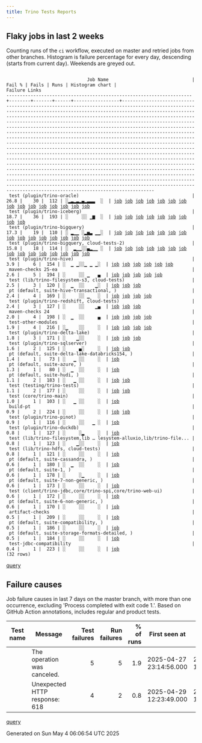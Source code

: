 ```yaml
---
title: Trino Tests Reports
---
```


## Flaky jobs in last 2 weeks

Counting runs of the `ci` workflow, executed on master and retried jobs from other branches.
Histogram is failure percentage for every day, descending (starts from current day).
Weekends are greyed out.
<pre><code>
                              Job Name                               | Fail % | Fails | Runs | Histogram chart |                                                                                                                                                                                                                                                                                                                                                                                                                                                                                                                                                                                                                  Failure Links                                                                                                                                                                                                                                                                                                                                                                                                                                                                                                                                                                                                                   
---------------------------------------------------------------------+--------+-------+------+-----------------+--------------------------------------------------------------------------------------------------------------------------------------------------------------------------------------------------------------------------------------------------------------------------------------------------------------------------------------------------------------------------------------------------------------------------------------------------------------------------------------------------------------------------------------------------------------------------------------------------------------------------------------------------------------------------------------------------------------------------------------------------------------------------------------------------------------------------------------------------------------------------------------------------------------------------------------------------------------------------------------------------------------------------------------------------------------------------------------------------------------------------------------------------------------------------------------------------------------------------------------------------
 test (plugin/trino-oracle)                                          |   26.8 |    30 |  112 | ░▂▃▂▃▂▄▂▃▃▃  ░  | <a href="https://github.com/trinodb/trino/actions/runs/14801682660/job/41561745381">job</a> <a href="https://github.com/trinodb/trino/actions/runs/14774662919/job/41480699205">job</a> <a href="https://github.com/trinodb/trino/actions/runs/14750025211/job/41405203272">job</a> <a href="https://github.com/trinodb/trino/actions/runs/14753548918/job/41416388263">job</a> <a href="https://github.com/trinodb/trino/actions/runs/14727351205/job/41333206546">job</a> <a href="https://github.com/trinodb/trino/actions/runs/14728754415/job/41337763521">job</a> <a href="https://github.com/trinodb/trino/actions/runs/14728754415/job/41337763521">job</a> <a href="https://github.com/trinodb/trino/actions/runs/14730923905/job/41344838869">job</a> <a href="https://github.com/trinodb/trino/actions/runs/14736064435/job/41362432717">job</a> <a href="https://github.com/trinodb/trino/actions/runs/14713454778/job/41291394477">job</a> <a href="https://github.com/trinodb/trino/actions/runs/14715930752/job/41299264657">job</a> <a href="https://github.com/trinodb/trino/actions/runs/14696625500/job/41239162307">job</a> <a href="https://github.com/trinodb/trino/actions/runs/14681329885/job/41204380028">job</a> <a href="https://github.com/trinodb/trino/actions/runs/14662320257/job/41149408424">job</a> <a href="https://github.com/trinodb/trino/actions/runs/14662442994/job/41149786146">job</a>  
 test (plugin/trino-iceberg)                                         |   18.7 |    36 |  193 | ░     ░░ ▁▆  ░  | <a href="https://github.com/trinodb/trino/actions/runs/14630217731/job/41051803679">job</a> <a href="https://github.com/trinodb/trino/actions/runs/14631738991/job/41055187853">job</a> <a href="https://github.com/trinodb/trino/actions/runs/14639339152/job/41077896505">job</a> <a href="https://github.com/trinodb/trino/actions/runs/14628326963/job/41045238556">job</a> <a href="https://github.com/trinodb/trino/actions/runs/14629780232/job/41049702061">job</a> <a href="https://github.com/trinodb/trino/actions/runs/14629780232/job/41049702369">job</a> <a href="https://github.com/trinodb/trino/actions/runs/14629780232/job/41049703436">job</a> <a href="https://github.com/trinodb/trino/actions/runs/14629780232/job/41049703770">job</a> <a href="https://github.com/trinodb/trino/actions/runs/14598133496/job/40949333299">job</a>                                                                                                                                                                                                                                                                                                                                                                                                                                                                                                  
 test (plugin/trino-bigquery)                                        |   17.3 |    19 |  110 | ░ ▂▁▁ ░▂▅▃ ▁▁░  | <a href="https://github.com/trinodb/trino/actions/runs/14771898209/job/41473212788">job</a> <a href="https://github.com/trinodb/trino/actions/runs/14755373052/job/41422318416">job</a> <a href="https://github.com/trinodb/trino/actions/runs/14755373052/job/41422318416">job</a> <a href="https://github.com/trinodb/trino/actions/runs/14727351205/job/41333194255">job</a> <a href="https://github.com/trinodb/trino/actions/runs/14730923905/job/41344819773">job</a> <a href="https://github.com/trinodb/trino/actions/runs/14681329885/job/41204375417">job</a> <a href="https://github.com/trinodb/trino/actions/runs/14662320257/job/41149392990">job</a> <a href="https://github.com/trinodb/trino/actions/runs/14662442994/job/41149764870">job</a> <a href="https://github.com/trinodb/trino/actions/runs/14664427875/job/41155873370">job</a> <a href="https://github.com/trinodb/trino/actions/runs/14666174718/job/41161438057">job</a> <a href="https://github.com/trinodb/trino/actions/runs/14639339152/job/41077886557">job</a> <a href="https://github.com/trinodb/trino/actions/runs/14645396864/job/41098265784">job</a> <a href="https://github.com/trinodb/trino/actions/runs/14647259222/job/41104551922">job</a> <a href="https://github.com/trinodb/trino/actions/runs/14647259222/job/41104551922">job</a> <a href="https://github.com/trinodb/trino/actions/runs/14647259222/job/41116134820">job</a>  
 test (plugin/trino-bigquery, cloud-tests-2)                         |   15.8 |    18 |  114 | ░  ▂▁▁░░▄▂▁▁ ░  | <a href="https://github.com/trinodb/trino/actions/runs/14753548918/job/41416373361">job</a> <a href="https://github.com/trinodb/trino/actions/runs/14755373052/job/41422323190">job</a> <a href="https://github.com/trinodb/trino/actions/runs/14755373052/job/41422323190">job</a> <a href="https://github.com/trinodb/trino/actions/runs/14730923905/job/41344821831">job</a> <a href="https://github.com/trinodb/trino/actions/runs/14715930752/job/41299250131">job</a> <a href="https://github.com/trinodb/trino/actions/runs/14662320257/job/41149393669">job</a> <a href="https://github.com/trinodb/trino/actions/runs/14662442994/job/41149766699">job</a> <a href="https://github.com/trinodb/trino/actions/runs/14664427875/job/41155875566">job</a> <a href="https://github.com/trinodb/trino/actions/runs/14666174718/job/41161439081">job</a> <a href="https://github.com/trinodb/trino/actions/runs/14639339152/job/41077888215">job</a> <a href="https://github.com/trinodb/trino/actions/runs/14647259222/job/41104553609">job</a> <a href="https://github.com/trinodb/trino/actions/runs/14647259222/job/41104553609">job</a> <a href="https://github.com/trinodb/trino/actions/runs/14647259222/job/41116135577">job</a> <a href="https://github.com/trinodb/trino/actions/runs/14647259222/job/41116135577">job</a> <a href="https://github.com/trinodb/trino/actions/runs/14609892119/job/40985880638">job</a>  
 test (plugin/trino-hive)                                            |    3.9 |     6 |  154 | ░  ▁ ▁░░▁ ▁ ▁░  | <a href="https://github.com/trinodb/trino/actions/runs/14750025211/job/41405196855">job</a> <a href="https://github.com/trinodb/trino/actions/runs/14705817088/job/41266160526">job</a> <a href="https://github.com/trinodb/trino/actions/runs/14664538079/job/41156244294">job</a> <a href="https://github.com/trinodb/trino/actions/runs/14636987696/job/41070364234">job</a> <a href="https://github.com/trinodb/trino/actions/runs/14607782709/job/40980147748">job</a> <a href="https://github.com/trinodb/trino/actions/runs/14581583199/job/40899317179">job</a>                                                                                                                                                                                                                                                                                                                                                                                                                                                                                                                                                                                                                                                                                                                                                  
 maven-checks 25-ea                                                  |    2.6 |     5 |  194 | ░     ░░ ▁   ▄  | <a href="https://github.com/trinodb/trino/actions/runs/14713454778/job/41291299754">job</a> <a href="https://github.com/trinodb/trino/actions/runs/14631738991/job/41055147169">job</a> <a href="https://github.com/trinodb/trino/actions/runs/14641664377/job/41085345873">job</a> <a href="https://github.com/trinodb/trino/actions/runs/14641664377/job/41093723441">job</a> <a href="https://github.com/trinodb/trino/actions/runs/14557685078/job/40836810352">job</a>                                                                                                                                                                                                                                                                                                                                                                                                                                                                                                                                                                                                                                                                                                                                                                                                                                  
 test (lib/trino-filesystem-s3, cloud-tests)                         |    2.5 |     3 |  120 | ░  ▁  ░░    ▁░  | <a href="https://github.com/trinodb/trino/actions/runs/14753556773/job/41416398006">job</a> <a href="https://github.com/trinodb/trino/actions/runs/14631438353/job/41054359474">job</a> <a href="https://github.com/trinodb/trino/actions/runs/14574606902/job/40878015099">job</a>                                                                                                                                                                                                                                                                                                                                                                                                                                                                                                                                                                                                                                                                                                                                                                                                                                                                                                                                                                                                  
 pt (default, suite-hive-transactional, )                            |    2.4 |     4 |  169 | ░     ░░ ▁   ░  | <a href="https://github.com/trinodb/trino/actions/runs/14663890068/job/41154926154">job</a> <a href="https://github.com/trinodb/trino/actions/runs/14631438353/job/41054649657">job</a> <a href="https://github.com/trinodb/trino/actions/runs/14631738991/job/41055486304">job</a> <a href="https://github.com/trinodb/trino/actions/runs/14639339152/job/41078527558">job</a>                                                                                                                                                                                                                                                                                                                                                                                                                                                                                                                                                                                                                                                                                                                                                                                                                                                                                                                  
 test (plugin/trino-redshift, cloud-tests)                           |    2.4 |     3 |  127 | ░     ░░    ▁▄  | <a href="https://github.com/trinodb/trino/actions/runs/14566615540/job/40856874236">job</a> <a href="https://github.com/trinodb/trino/actions/runs/14572731944/job/40872834644">job</a> <a href="https://github.com/trinodb/trino/actions/runs/14557685078/job/40836838028">job</a>                                                                                                                                                                                                                                                                                                                                                                                                                                                                                                                                                                                                                                                                                                                                                                                                                                                                                                                                                                                                  
 maven-checks 24                                                     |    2.0 |     4 |  198 | ░  ▁  ░░     ▄  | <a href="https://github.com/trinodb/trino/actions/runs/14755373052/job/41422223267">job</a> <a href="https://github.com/trinodb/trino/actions/runs/14755373052/job/41422223267">job</a> <a href="https://github.com/trinodb/trino/actions/runs/14631738991/job/41055146853">job</a> <a href="https://github.com/trinodb/trino/actions/runs/14557685078/job/40836810161">job</a>                                                                                                                                                                                                                                                                                                                                                                                                                                                                                                                                                                                                                                                                                                                                                                                                                                                                                                                  
 test-other-modules                                                  |    1.9 |     4 |  216 | ░▁    ░░     ░  | <a href="https://github.com/trinodb/trino/actions/runs/14801325566/job/41560551733">job</a> <a href="https://github.com/trinodb/trino/actions/runs/14705817088/job/41266084147">job</a> <a href="https://github.com/trinodb/trino/actions/runs/14639731790/job/41079079451">job</a> <a href="https://github.com/trinodb/trino/actions/runs/14574606902/job/40877967989">job</a>                                                                                                                                                                                                                                                                                                                                                                                                                                                                                                                                                                                                                                                                                                                                                                                                                                                                                                                  
 test (plugin/trino-delta-lake)                                      |    1.8 |     3 |  171 | ░    ▁░░     ░  | <a href="https://github.com/trinodb/trino/actions/runs/14731685042/job/41347342031">job</a> <a href="https://github.com/trinodb/trino/actions/runs/14707326010/job/41270774829">job</a> <a href="https://github.com/trinodb/trino/actions/runs/14641664377/job/41085426649">job</a>                                                                                                                                                                                                                                                                                                                                                                                                                                                                                                                                                                                                                                                                                                                                                                                                                                                                                                                                                                                                  
 test (plugin/trino-sqlserver)                                       |    1.6 |     2 |  125 | ░     ▄░     ░  | <a href="https://github.com/trinodb/trino/actions/runs/14687484860/job/41218090563">job</a> <a href="https://github.com/trinodb/trino/actions/runs/14687484860/job/41218090563">job</a>                                                                                                                                                                                                                                                                                                                                                                                                                                                                                                                                                                                                                                                                                                                                                                                                                                                                                                                                                                                                                                                                                  
 pt (default, suite-delta-lake-databricks154, )                      |    1.4 |     1 |   73 | ░   ▁ ░░     ░  | <a href="https://github.com/trinodb/trino/actions/runs/14736064435/job/41362964398">job</a>                                                                                                                                                                                                                                                                                                                                                                                                                                                                                                                                                                                                                                                                                                                                                                                                                                                                                                                                                                                                                                                                                                                                                                  
 pt (default, suite-azure, )                                         |    1.3 |     1 |   80 | ░  ▁  ░░     ░  | <a href="https://github.com/trinodb/trino/actions/runs/14753556773/job/41416885292">job</a>                                                                                                                                                                                                                                                                                                                                                                                                                                                                                                                                                                                                                                                                                                                                                                                                                                                                                                                                                                                                                                                                                                                                                                  
 pt (default, suite-hudi, )                                          |    1.1 |     2 |  183 | ░   ▁ ░░     ░  | <a href="https://github.com/trinodb/trino/actions/runs/14729211289/job/41339705547">job</a> <a href="https://github.com/trinodb/trino/actions/runs/14730923905/job/41345399577">job</a>                                                                                                                                                                                                                                                                                                                                                                                                                                                                                                                                                                                                                                                                                                                                                                                                                                                                                                                                                                                                                                                                                  
 test (testing/trino-tests)                                          |    1.1 |     2 |  177 | ░     ░░     ░  | <a href="https://github.com/trinodb/trino/actions/runs/14600253560/job/40956505922">job</a> <a href="https://github.com/trinodb/trino/actions/runs/14574606902/job/40878036862">job</a>                                                                                                                                                                                                                                                                                                                                                                                                                                                                                                                                                                                                                                                                                                                                                                                                                                                                                                                                                                                                                                                                                  
 test (core/trino-main)                                              |    1.0 |     1 |  103 | ░   ▁ ░░     ░  | <a href="https://github.com/trinodb/trino/actions/runs/14736064435/job/41362407824">job</a>                                                                                                                                                                                                                                                                                                                                                                                                                                                                                                                                                                                                                                                                                                                                                                                                                                                                                                                                                                                                                                                                                                                                                                  
 build-pt                                                            |    0.9 |     2 |  224 | ░     ░░     ░  | <a href="https://github.com/trinodb/trino/actions/runs/14750025211/job/41405112071">job</a> <a href="https://github.com/trinodb/trino/actions/runs/14574620134/job/40878010038">job</a>                                                                                                                                                                                                                                                                                                                                                                                                                                                                                                                                                                                                                                                                                                                                                                                                                                                                                                                                                                                                                                                                                  
 test (plugin/trino-pinot)                                           |    0.9 |     1 |  116 | ░     ░░   ▁ ░  | <a href="https://github.com/trinodb/trino/actions/runs/14599651831/job/40954461589">job</a>                                                                                                                                                                                                                                                                                                                                                                                                                                                                                                                                                                                                                                                                                                                                                                                                                                                                                                                                                                                                                                                                                                                                                                  
 test (plugin/trino-duckdb)                                          |    0.8 |     1 |  127 | ░     ░▂     ░  | <a href="https://github.com/trinodb/trino/actions/runs/14677490064/job/41195894336">job</a>                                                                                                                                                                                                                                                                                                                                                                                                                                                                                                                                                                                                                                                                                                                                                                                                                                                                                                                                                                                                                                                                                                                                                                  
 test (lib/trino-filesystem,lib … lesystem-alluxio,lib/trino-file... |    0.8 |     1 |  123 | ░    ▁░░     ░  | <a href="https://github.com/trinodb/trino/actions/runs/14715930752/job/41299244666">job</a>                                                                                                                                                                                                                                                                                                                                                                                                                                                                                                                                                                                                                                                                                                                                                                                                                                                                                                                                                                                                                                                                                                                                                                  
 test (lib/trino-hdfs, cloud-tests)                                  |    0.8 |     1 |  121 | ░     ░░     ░  | <a href="https://github.com/trinodb/trino/actions/runs/14631438353/job/41054359787">job</a>                                                                                                                                                                                                                                                                                                                                                                                                                                                                                                                                                                                                                                                                                                                                                                                                                                                                                                                                                                                                                                                                                                                                                                  
 pt (default, suite-cassandra, )                                     |    0.6 |     1 |  180 | ░  ▁  ░░     ░  | <a href="https://github.com/trinodb/trino/actions/runs/14753556773/job/41416896023">job</a>                                                                                                                                                                                                                                                                                                                                                                                                                                                                                                                                                                                                                                                                                                                                                                                                                                                                                                                                                                                                                                                                                                                                                                  
 pt (default, suite-1, )                                             |    0.6 |     1 |  178 | ░     ░▁     ░  | <a href="https://github.com/trinodb/trino/actions/runs/14681329885/job/41204501597">job</a>                                                                                                                                                                                                                                                                                                                                                                                                                                                                                                                                                                                                                                                                                                                                                                                                                                                                                                                                                                                                                                                                                                                                                                  
 pt (default, suite-7-non-generic, )                                 |    0.6 |     1 |  173 | ░     ░░     ░  | <a href="https://github.com/trinodb/trino/actions/runs/14591769830/job/40928980712">job</a>                                                                                                                                                                                                                                                                                                                                                                                                                                                                                                                                                                                                                                                                                                                                                                                                                                                                                                                                                                                                                                                                                                                                                                  
 test (client/trino-jdbc,core/trino-spi,core/trino-web-ui)           |    0.6 |     1 |  172 | ░     ░░     ░  | <a href="https://github.com/trinodb/trino/actions/runs/14598133496/job/40949303821">job</a>                                                                                                                                                                                                                                                                                                                                                                                                                                                                                                                                                                                                                                                                                                                                                                                                                                                                                                                                                                                                                                                                                                                                                                  
 pt (default, suite-6-non-generic, )                                 |    0.6 |     1 |  170 | ░     ░░     ░  | <a href="https://github.com/trinodb/trino/actions/runs/14736064435/job/41362953649">job</a>                                                                                                                                                                                                                                                                                                                                                                                                                                                                                                                                                                                                                                                                                                                                                                                                                                                                                                                                                                                                                                                                                                                                                                  
 artifact-checks                                                     |    0.5 |     1 |  209 | ░     ░░     ░  | <a href="https://github.com/trinodb/trino/actions/runs/14598133496/job/40949224966">job</a>                                                                                                                                                                                                                                                                                                                                                                                                                                                                                                                                                                                                                                                                                                                                                                                                                                                                                                                                                                                                                                                                                                                                                                  
 pt (default, suite-compatibility, )                                 |    0.5 |     1 |  186 | ░     ░░     ░  | <a href="https://github.com/trinodb/trino/actions/runs/14631438353/job/41054655506">job</a>                                                                                                                                                                                                                                                                                                                                                                                                                                                                                                                                                                                                                                                                                                                                                                                                                                                                                                                                                                                                                                                                                                                                                                  
 pt (default, suite-storage-formats-detailed, )                      |    0.5 |     1 |  184 | ░     ░░     ░  | <a href="https://github.com/trinodb/trino/actions/runs/14730923905/job/41345392391">job</a>                                                                                                                                                                                                                                                                                                                                                                                                                                                                                                                                                                                                                                                                                                                                                                                                                                                                                                                                                                                                                                                                                                                                                                  
 test-jdbc-compatibility                                             |    0.4 |     1 |  223 | ░     ░░     ░  | <a href="https://github.com/trinodb/trino/actions/runs/14631438353/job/41054317927">job</a>                                                                                                                                                                                                                                                                                                                                                                                                                                                                                                                                                                                                                                                                                                                                                                                                                                                                                                                                                                                                                                                                                                                                                                  
(32 rows)
</code></pre>
[query](https://github.com/trinodb/reports/blob/467ef3b88a854c144aa97a5a20be2f2356cf9cce/sql/tests/jobs.sql)

## Failure causes

Job failure causes in last 7 days on the master branch, with more than one occurrence,
excluding 'Process completed with exit code 1.'.
Based on GitHub Action annotations, includes regular and product tests.

| Test name | Message                       | Test failures | Run failures | % of runs | First seen at           | Last seen at            | Failure Links                                                                                                                                                                                                                                                                                                                                                                                                    |
| --------- | ----------------------------- | -------------:| ------------:| ---------:| ----------------------- | ----------------------- | ---------------------------------------------------------------------------------------------------------------------------------------------------------------------------------------------------------------------------------------------------------------------------------------------------------------------------------------------------------------------------------------------------------------- |
|           | The operation was canceled.   |             5 |            5 |       1.9 | 2025-04-27 23:14:56.000 | 2025-05-01 12:31:39.000 | <a href="https://github.com/trinodb/trino/actions/runs/14696625500/job/41239162307">job</a> <a href="https://github.com/trinodb/trino/actions/runs/14715930752/job/41299264657">job</a> <a href="https://github.com/trinodb/trino/actions/runs/14727351205/job/41333206546">job</a> <a href="https://github.com/trinodb/trino/actions/runs/14753548918/job/41416388263">job</a> <a href="https://github.com/trinodb/trino/actions/runs/14774662919/job/41480699205">job</a>  |
|           | Unexpected HTTP response: 618 |             4 |            2 |       0.8 | 2025-04-29 12:23:49.000 | 2025-04-30 11:43:42.000 | <a href="https://github.com/trinodb/trino/actions/runs/14730923905/job/41345392391">job</a> <a href="https://github.com/trinodb/trino/actions/runs/14730923905/job/41345399577">job</a> <a href="https://github.com/trinodb/trino/actions/runs/14753556773/job/41416885292">job</a> <a href="https://github.com/trinodb/trino/actions/runs/14753556773/job/41416896023">job</a>                                                                                  |

[query](https://github.com/trinodb/reports/blob/467ef3b88a854c144aa97a5a20be2f2356cf9cce/sql/tests/annotations.sql)

Generated on Sun May  4 06:06:54 UTC 2025
